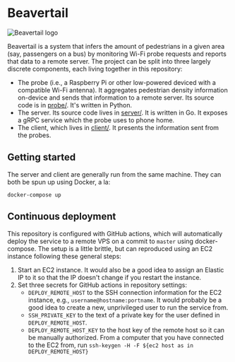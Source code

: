 # Beavertail

![Beavertail logo](https://user-images.githubusercontent.com/13544676/78614646-f9e5d900-7823-11ea-8533-2a3ff8a82195.png)

Beavertail is a system that infers the amount of pedestrians in a given area
(say, passengers on a bus) by monitoring Wi-Fi probe requests and reports that
data to a remote server. The project can be split into three largely
discrete components, each living together in this repository:
* The probe (i.e., a Raspberry Pi or other low-powered deviced with a
  compatible Wi-Fi antenna). It aggregates pedestrian density information
  on-device and sends that information to a remote server. Its source code
  is in [probe/](probe/). It's written in Python.
* The server. Its source code lives in [server/](server/). It is written in
  Go. It exposes a gRPC service which the probe uses to phone home.
* The client, which lives in [client/](client/). It presents the information
  sent from the probes.

## Getting started
The server and client are generally run from the same machine. They can both
be spun up using Docker, a la:

    docker-compose up

## Continuous deployment

This repository is configured with GitHub actions, which will automatically
deploy the service to a remote VPS on a commit to `master` using
docker-compose. The setup is a little brittle, but can reproduced using an EC2
instance following these general steps:

1. Start an EC2 instance. It would also be a good idea to assign an Elastic IP
   to it so that the IP doesn't change if you restart the instance.
2. Set three secrets for GitHub actions in repository settings:
   * `DEPLOY_REMOTE_HOST` to the SSH connection information for the EC2
     instance, e.g., `username@hostname:portname`. It would probably be a good
     idea to create a new, unprivileged user to run the service from.
   * `SSH_PRIVATE_KEY` to the text of a private key for the user defined in
     `DEPLOY_REMOTE_HOST`.
   * `DEPLOY_REMOTE_HOST_KEY` to the host key of the remote host so it can be
     manually authorized. From a computer that you have connected to the EC2
     from, run `ssh-keygen -H -F ${ec2 host as in DEPLOY_REMOTE_HOST}`
